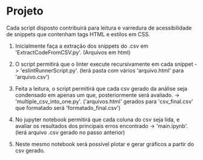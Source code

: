 # Projeto

Cada script disposto contribuirá para leitura e varredura de acessibilidade de snippets que contenham tags HTML e estilos em CSS.


1. Inicialmente faça a extração dos snippets do .csv em 'ExtractCodeFromCSV.py'. (Arquivos em html)

2. O script permitirá que o linter execute recursivamente em cada snippet -> 'eslintRunnerScript.py'. (lerá pasta com vários 'arquivo.html' para 'arquivo.csv')

3. Feita a leitura, o script permitirá que cada csv gerado da análise seja condensado em apenas um que, posteriormente será avaliado. -> 'multiple_csv_into_one.py'. ('arquivos.html' gerados para 'csv_final.csv' que formatado será 'formatado_final.csv')
 
4. No jupyter notebook permitirá que cada coluna do csv seja lida, e avaliar os resultados dos principais erros encontrado -> 'main.ipynb'. (lerá arquivo .csv gerado no passo anterior)

5. Neste mesmo notebook será possível plotar e gerar gráficos a partir do csv gerado.
